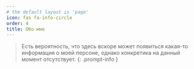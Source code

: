 ```yaml
---
# the default layout is 'page'
icon: fas fa-info-circle
order: 4
title: Обо мне
---
```


> Есть вероятность, что здесь вскоре может появиться какая-то информация о моей персоне, однако конкретика на данный момент отсутствует.
{: .prompt-info }
